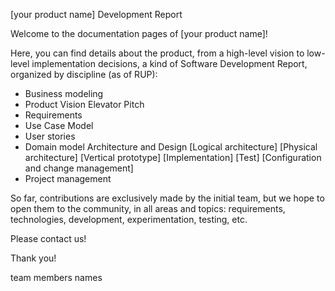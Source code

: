 [your product name] Development Report

Welcome to the documentation pages of [your product name]!

Here, you can find details about the product, from a high-level vision to low-level implementation decisions, a kind of Software Development Report, organized by discipline (as of RUP):
- Business modeling 
- Product Vision Elevator Pitch 
- Requirements 
- Use Case Model 
- User stories 
- Domain model Architecture and Design [Logical architecture] [Physical architecture] [Vertical prototype] [Implementation] [Test] [Configuration and change management] 
- Project management 

So far, contributions are exclusively made by the initial team, but we hope to open them to the community, in all areas and topics: requirements, technologies, development, experimentation, testing, etc.

Please contact us!

Thank you!

team members names
